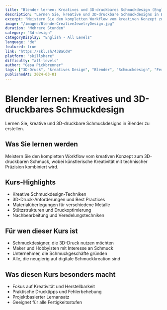 ```yaml
---
title: "Blender lernen: Kreatives und 3D-druckbares Schmuckdesign (Englischsprachiger Kurs)"
description: "Lernen Sie, kreative und 3D-druckbare Schmuckdesigns in Blender zu erstellen."
excerpt: "Meistern Sie den kompletten Workflow vom kreativen Konzept zum 3D-druckbaren Schmuck."
image: "/images/BlenderCreativeJewelryDesign.jpg"
duration: "Mehrere Stunden"
category: "3d-design"
categoryDisplay: "English - All Levels"
language: "de"
featured: true
link: "https://skl.sh/43BaCdW"
platform: "skillshare"
difficulty: "all-levels"
author: "Gesa Pickbrenner"
tags: ["3D-Druck", "kreatives Design", "Blender", "Schmuckdesign", "Fertigung"]
publishedAt: 2024-03-01
---
```


# Blender lernen: Kreatives und 3D-druckbares Schmuckdesign

Lernen Sie, kreative und 3D-druckbare Schmuckdesigns in Blender zu erstellen.

## Was Sie lernen werden

Meistern Sie den kompletten Workflow vom kreativen Konzept zum 3D-druckbaren Schmuck, wobei künstlerische Kreativität mit technischer Präzision kombiniert wird.

## Kurs-Highlights

- Kreative Schmuckdesign-Techniken
- 3D-Druck-Anforderungen und Best Practices
- Materialüberlegungen für verschiedene Metalle
- Stützstrukturen und Druckoptimierung
- Nachbearbeitung und Veredelungstechniken

## Für wen dieser Kurs ist

- Schmuckdesigner, die 3D-Druck nutzen möchten
- Maker und Hobbyisten mit Interesse an Schmuck
- Unternehmer, die Schmuckgeschäfte gründen
- Alle, die neugierig auf digitale Schmuckkreation sind

## Was diesen Kurs besonders macht

- Fokus auf Kreativität und Herstellbarkeit
- Praktische Drucktipps und Fehlerbehebung
- Projektbasierter Lernansatz
- Geeignet für alle Fertigkeitsstufen